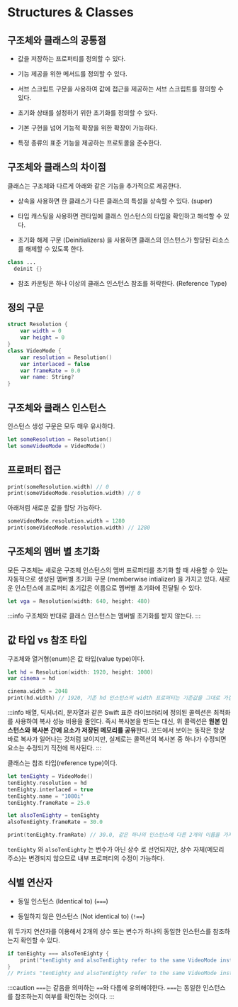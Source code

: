 # Structures & Classes

## 구조체와 클래스의 공통점

- 값을 저장하는 프로퍼티를 정의할 수 있다.

- 기능 제공을 위한 메서드를 정의할 수 있다.

- 서브 스크립트 구문을 사용하여 값에 접근을 제공하는 서브 스크립트를 정의할 수 있다.

- 초기화 상태를 설정하기 위한 초기화를 정의할 수 있다.

- 기본 구현을 넘어 기능적 확장을 위한 확장이 가능하다.

- 특정 종류의 표준 기능을 제공하는 프로토콜을 준수한다.

## 구조체와 클래스의 차이점

클래스는 구조체와 다르게 아래와 같은 기능을 추가적으로 제공한다.

- 상속을 사용하면 한 클래스가 다른 클래스의 특성을 상속할 수 있다. (super)

- 타입 캐스팅을 사용하면 런타임에 클래스 인스턴스의 타입을 확인하고 해석할 수 있다.

- 초기화 해제 구문 (Deinitializers) 을 사용하면 클래스의 인스턴스가 할당된 리소스를 해제할 수 있도록 한다.

```swift
class ...
  deinit {}
```

- 참조 카운팅은 하나 이상의 클래스 인스턴스 참조를 허락한다. (Reference Type)

## 정의 구문

```swift
struct Resolution {
    var width = 0
    var height = 0
}
class VideoMode {
    var resolution = Resolution()
    var interlaced = false
    var frameRate = 0.0
    var name: String?
}
```

## 구조체와 클래스 인스턴스

인스턴스 생성 구문은 모두 매우 유사하다.

```swift
let someResolution = Resolution()
let someVideoMode = VideoMode()
```

## 프로퍼티 접근

```swift
print(someResolution.width) // 0
print(someVideoMode.resolution.width) // 0
```

아래처럼 새로운 값을 할당 가능하다.

```swift
someVideoMode.resolution.width = 1280
print(someVideoMode.resolution.width) // 1280
```

## 구조체의 멤버 별 초기화

모든 구조체는 새로운 구조체 인스턴스의 멤버 프로퍼티를 초기화 할 때 사용할 수 있는 자동적으로 생성된 멤버별 초기화 구문 (memberwise intializer) 을 가지고 있다. 새로운 인스턴스에 프로퍼티 초기값은 이름으로 멤버별 초기화에 전달될 수 있다.

```swift
let vga = Resolution(width: 640, height: 480)
```

:::info
구조체와 반대로 클래스 인스턴스는 멤버별 초기화를 받지 않는다.
:::

## 값 타입 vs 참조 타입

구조체와 열거형(enum)은 값 타입(value type)이다.

```swift
let hd = Resolution(width: 1920, height: 1080)
var cinema = hd

cinema.width = 2048
print(hd.width) // 1920, 기존 hd 인스턴스의 width 프로퍼티는 기존값을 그대로 가짐
```

:::info
배열, 딕셔너리, 문자열과 같은 Swift 표준 라이브러리에 정의된 콜렉션은 최적화를 사용하여 복사 성능 비용을 줄인다.
즉시 복사본을 만드는 대신, 위 콜렉션은 **원본 인스턴스와 복사본 간에 요소가 저장된 메모리를 공유**한다. 코드에서 보이는 동작은 항상 바로 복사가 일어나는 것처럼 보이지만, 실제로는 콜렉션의 복사본 중 하나가 수정되면 요소는 수정되기 직전에 복사된다.
:::

클래스는 참조 타입(reference type)이다.

```swift
let tenEighty = VideoMode()
tenEighty.resolution = hd
tenEighty.interlaced = true
tenEighty.name = "1080i"
tenEighty.frameRate = 25.0

let alsoTenEighty = tenEighty
alsoTenEighty.frameRate = 30.0

print(tenEighty.framRate) // 30.0, 같은 하나의 인스턴스에 다른 2개의 이름을 가지고 있음
```

`tenEighty` 와 `alsoTenEighty` 는 변수가 아닌 상수 로 선언되지만, 상수 자체(메모리 주소)는 변경되지 않으므로 내부 프로퍼티의 수정이 가능하다.

## 식별 연산자

- 동일 인스턴스 (Identical to) (`===`)

- 동일하지 않은 인스턴스 (Not identical to) (`!==`)

위 두가지 연산자를 이용해서 2개의 상수 또는 변수가 하나의 동일한 인스턴스를 참조하는지 확인할 수 있다.

```swift
if tenEighty === alsoTenEighty {
    print("tenEighty and alsoTenEighty refer to the same VideoMode instance.")
}
// Prints "tenEighty and alsoTenEighty refer to the same VideoMode instance."
```

:::caution
`===`는 같음을 의미하는 `==`와 다름에 유의해야한다. `===`는 동일한 인스턴스를 참조하는지 여부를 확인하는 것이다.
:::
